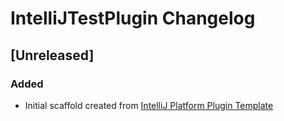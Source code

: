 <!-- Keep a Changelog guide -> https://keepachangelog.com -->

# IntelliJTestPlugin Changelog

## [Unreleased]
### Added
- Initial scaffold created from [IntelliJ Platform Plugin Template](https://github.com/JetBrains/intellij-platform-plugin-template)
